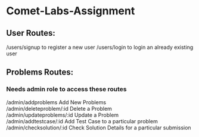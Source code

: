 # Comet-Labs-Assignment

## User Routes:

/users/signup to register a new user
/users/login to login an already existing user

## Problems Routes:

### Needs admin role to access these routes

/admin/addproblems Add New Problems  
/admin/deleteproblem/:id Delete a Problem  
/admin/updateproblems/:id Update a Problem  
/admin/addtestcase/:id Add Test Case to a particular problem  
/admin/checksolution/:id Check Solution Details for a particular submission

